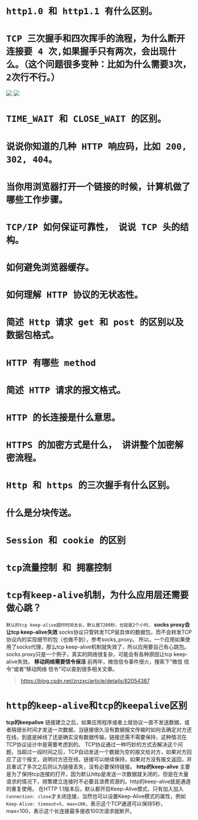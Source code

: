 # `http1.0 和 http1.1 有什么区别。`

#  `TCP 三次握手和四次挥手的流程，为什么断开连接要 4 次,如果握手只有两次，会出现什么。（这个问题很多变种：比如为什么需要3次，2次行不行。）`
![](https://s2.ax1x.com/2019/10/15/KPWQB9.png)
![](https://s2.ax1x.com/2019/10/15/KPW3A1.png)


# `TIME_WAIT 和 CLOSE_WAIT 的区别。`

# `说说你知道的几种 HTTP 响应码，比如 200, 302, 404。`

# `当你用浏览器打开一个链接的时候，计算机做了哪些工作步骤。`

# `TCP/IP 如何保证可靠性， 说说 TCP 头的结构。`

# `如何避免浏览器缓存。`

# `如何理解 HTTP 协议的无状态性。`

# `简述 Http 请求 get 和 post 的区别以及数据包格式。`

# `HTTP 有哪些 method `

# `简述 HTTP 请求的报文格式。`

# `HTTP 的长连接是什么意思。`

# `HTTPS 的加密方式是什么， 讲讲整个加密解密流程。`

# `Http 和 https 的三次握手有什么区别。`

# `什么是分块传送。`

# `Session 和 cookie 的区别`

# `tcp流量控制 和 拥塞控制`
# `tcp有keep-alive机制，为什么应用层还需要做心跳？`
`默认的tcp keep-alive超时时间太长，默认是7200秒，也就是2个小时。`
**socks proxy会让tcp keep-alive失效**
socks协议只管转发TCP层具体的数据包，而不会转发TCP协议内的实现细节的包（也做不到），参考socks_proxy。
所以，一个应用如果使用了socks代理，那么tcp keep-alive机制就失效了，所以应用要自己有心跳包。socks proxy只是一个例子，真实的网络很复杂，可能会有各种原因让tcp keep-alive失效。
**移动网络需要信令保活**
前两年，微信信令事件很火，搜索下“微信 信令”或者“移动网络 信令”可以查到很多相关文章。
> https://blog.csdn.net/znzxc/article/details/82054387
# `http的keep-alive和tcp的keepalive区别`
**tcp的keepalive**
链接建立之后，如果应用程序或者上层协议一直不发送数据，或者隔很长时间才发送一次数据，当链接很久没有数据报文传输时如何去确定对方还在线，到底是掉线了还是确实没有数据传输，链接还需不需要保持，这种情况在TCP协议设计中是需要考虑到的。
TCP协议通过一种巧妙的方式去解决这个问题，当超过一段时间之后，TCP自动发送一个数据为空的报文给对方，如果对方回应了这个报文，说明对方还在线，链接可以继续保持，如果对方没有报文返回，并且重试了多次之后则认为链接丢失，没有必要保持链接。
**http的keep-alive**
主要是为了保持tcp连接的打开，因为默认http是发送一次数据就关闭的，但是在大量请求的情况下，频繁建立连接时不必要且浪费资源的。http的keep-alive就是通道的重复使用。
在HTTP 1.1版本后，默认都开启Keep-Alive模式，只有加入加入` Connection: close`才关闭连接，当然也可以设置Keep-Alive模式的属性，例如` Keep-Alive: timeout=5, max=100`，表示这个TCP通道可以保持5秒，max=100，表示这个长连接最多接收100次请求就断开。